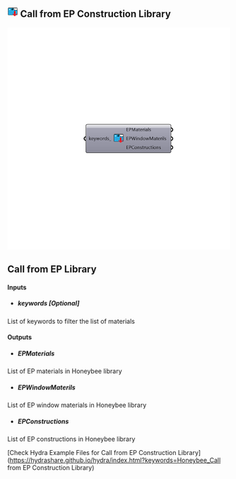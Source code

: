 ## ![](../../images/icons/Call_from_EP_Construction_Library.png) Call from EP Construction Library

![](../../images/components/Call_from_EP_Construction_Library.png)

Call from EP Library
 -
 

#### Inputs
* ##### keywords [Optional]
List of keywords to filter the list of materials

#### Outputs
* ##### EPMaterials
List of EP materials in Honeybee library
* ##### EPWindowMaterils
List of EP window materials in Honeybee library
* ##### EPConstructions
List of EP constructions in Honeybee library


[Check Hydra Example Files for Call from EP Construction Library](https://hydrashare.github.io/hydra/index.html?keywords=Honeybee_Call from EP Construction Library)